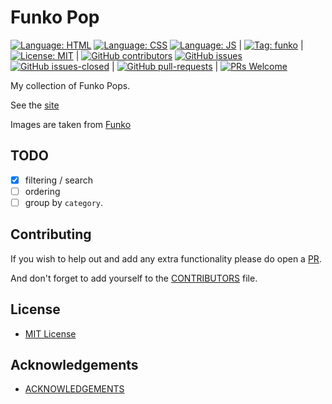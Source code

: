 # Funko Pop

[![Language: HTML](https://img.shields.io/badge/language-html-purple.svg)](https://www.w3.org/html/)
[![Language: CSS](https://img.shields.io/badge/language-css-purple.svg)](https://www.w3.org/Style/CSS/)
[![Language: JS](https://img.shields.io/badge/language-javascript-purple.svg)](https://developer.mozilla.org/en-US/docs/Web/JavaScript)
|
[![Tag: funko](https://img.shields.io/badge/tag-funko-blue.svg)](https://www.funko.com/)
|
[![License: MIT](https://img.shields.io/badge/License-MIT-lightgrey.svg)](https://opensource.org/licenses/MIT) | [![GitHub contributors](https://img.shields.io/github/contributors/AlexHedley/funkopop.svg)](https://GitHub.com/AlexHedley/funkopop/graphs/contributors/)
[![GitHub issues](https://img.shields.io/github/issues/AlexHedley/funkopop.svg)](https://GitHub.com/AlexHedley/funkopop/issues/)
[![GitHub issues-closed](https://img.shields.io/github/issues-closed/AlexHedley/funkopop.svg)](https://GitHub.com/AlexHedley/funkopop/issues?q=is%3Aissue+is%3Aclosed) | [![GitHub pull-requests](https://img.shields.io/github/issues-pr/AlexHedley/funkopop.svg)](https://GitHub.com/AlexHedley/funkopop/pull/) | [![PRs Welcome](https://img.shields.io/badge/PRs-welcome-brightgreen.svg?style=flat-square)](http://makeapullrequest.com)

My collection of Funko Pops.

See the [site](https://alexhedley.github.io/funkopop/)

Images are taken from [Funko](https://www.funko.com/)

## TODO

- [x] filtering / search
- [ ] ordering
- [ ] group by `category`.

## Contributing

If you wish to help out and add any extra functionality please do open a [PR](https://github.com/AlexHedley/funkopop/pulls).

And don't forget to add yourself to the [CONTRIBUTORS](CONTRIBUTORS.md) file.

## License

- [MIT License](LICENSE)

## Acknowledgements

- [ACKNOWLEDGEMENTS](ACKNOWLEDGEMENTS.md)